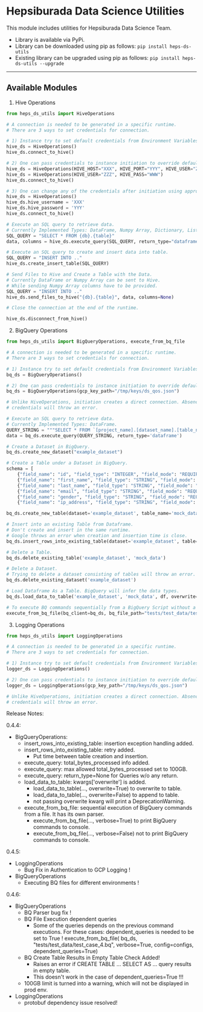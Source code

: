 # Hepsiburada Data Science Utilities

This module includes utilities for Hepsiburada Data Science Team.

- Library is available via PyPi. 
- Library can be downloaded using pip as follows: `pip install heps-ds-utils`
- Existing library can be upgraded using pip as follows: `pip install heps-ds-utils --upgrade`

***
## Available Modules

1. Hive Operations

```python
from heps_ds_utils import HiveOperations

# A connection is needed to be generated in a specific runtime.
# There are 3 ways to set credentials for connection.

# 1) Instance try to set default credentials from Environment Variables.
hive_ds = HiveOperations()
hive_ds.connect_to_hive()

# 2) One can pass credentials to instance initiation to override default.
hive_ds = HiveOperations(HIVE_HOST="XXX", HIVE_PORT="YYY", HIVE_USER="ZZZ", HIVE_PASS="WWW", HADOOP_EDGE_HOST="QQQ")
hive_ds = HiveOperations(HIVE_USER="ZZZ", HIVE_PASS="WWW")
hive_ds.connect_to_hive()

# 3) One can change any of the credentials after initiation using appropriate attribute.
hive_ds = HiveOperations()
hive_ds.hive_username = 'XXX'
hive_ds.hive_password = 'YYY'
hive_ds.connect_to_hive()

# Execute an SQL query to retrieve data.
# Currently Implemented Types: DataFrame, Numpy Array, Dictionary, List.
SQL_QUERY = "SELECT * FROM {db}.{table}"
data, columns = hive_ds.execute_query(SQL_QUERY, return_type="dataframe", return_columns=False)

# Execute an SQL query to create and insert data into table.
SQL_QUERY = "INSERT INTO .."
hive_ds.create_insert_table(SQL_QUERY)

# Send Files to Hive and Create a Table with the Data.
# Currently DataFrame or Numpy Array can be sent to Hive.
# While sending Numpy Array columns have to be provided.
SQL_QUERY = "INSERT INTO .."
hive_ds.send_files_to_hive("{db}.{table}", data, columns=None)

# Close the connection at the end of the runtime.

hive_ds.disconnect_from_hive()

```

2. BigQuery Operations

```python
from heps_ds_utils import BigQueryOperations, execute_from_bq_file

# A connection is needed to be generated in a specific runtime.
# There are 3 ways to set credentials for connection.

# 1) Instance try to set default credentials from Environment Variables.
bq_ds = BigQueryOperations()

# 2) One can pass credentials to instance initiation to override default.
bq_ds = BigQueryOperations(gcp_key_path="/tmp/keys/ds_qos.json")

# Unlike HiveOperations, initiation creates a direct connection. Absence of
# credentials will throw an error.

# Execute an SQL query to retrieve data.
# Currently Implemented Types: DataFrame.
QUERY_STRING = """SELECT * FROM `[project_name].[dataset_name].[table_name]` LIMIT 20"""
data = bq_ds.execute_query(QUERY_STRING, return_type='dataframe')

# Create a Dataset in BigQuery.
bq_ds.create_new_dataset("example_dataset")

# Create a Table under a Dataset in BigQuery.
schema = [
    {"field_name": "id", "field_type": "INTEGER", "field_mode": "REQUIRED"},
    {"field_name": "first_name", "field_type": "STRING", "field_mode": "REQUIRED"},
    {"field_name": "last_name", "field_type": "STRING", "field_mode": "REQUIRED"},
    {"field_name": "email", "field_type": "STRING", "field_mode": "REQUIRED"},
    {"field_name": "gender", "field_type": "STRING", "field_mode": "REQUIRED"},
    {"field_name": "ip_address", "field_type": "STRING", "field_mode": "REQUIRED"}]

bq_ds.create_new_table(dataset='example_dataset', table_name='mock_data', schema=schema)

# Insert into an existing Table from Dataframe.
# Don't create and insert in the same runtime.
# Google throws an error when creation and insertion time is close.
bq_ds.insert_rows_into_existing_table(dataset='example_dataset', table='mock_data', data=df)

# Delete a Table.
bq_ds.delete_existing_table('example_dataset', 'mock_data')

# Delete a Dataset.
# Trying to delete a dataset consisting of tables will throw an error.
bq_ds.delete_existing_dataset('example_dataset')

# Load Dataframe As a Table. BigQuery will infer the data types.
bq_ds.load_data_to_table('example_dataset', 'mock_data', df, overwrite=False)

# To execute BQ commands sequentially from a BigQuery Script without a return statement !
execute_from_bq_file(bq_client=bq_ds, bq_file_path="tests/test_data/test_case_2.bq", verbose=True)

```

3. Logging Operations

```python
from heps_ds_utils import LoggingOperations

# A connection is needed to be generated in a specific runtime.
# There are 3 ways to set credentials for connection.

# 1) Instance try to set default credentials from Environment Variables.
logger_ds = LoggingOperations()

# 2) One can pass credentials to instance initiation to override default.
logger_ds = LoggingOperations(gcp_key_path="/tmp/keys/ds_qos.json")

# Unlike HiveOperations, initiation creates a direct connection. Absence of
# credentials will throw an error.


```

Release Notes:

0.4.4:
- BigQueryOperations:
    - insert_rows_into_existing_table: insertion exception handling added.
    - insert_rows_into_existing_table: retry added. 
        - Put time between table creation and insertion.
    - execute_query: total_bytes_processed info added.
    - execute_query: max allowed total_bytes_processed set to 100GB.
    - execute_query: return_type=None for Queries w/o any return.
    - load_data_to_table: kwargs['overwrite'] is added.
        - load_data_to_table(..., overwrite=True) to overwrite to table.
        - load_data_to_table(..., overwrite=False) to append to table.
        - not passing overwrite kwarg will print a DeprecationWarning.
    - execute_from_bq_file: sequential execution of BigQuery commands from
    a file. It has its own parser. 
        - execute_from_bq_file(..., verbose=True) to print BigQuery commands to console.
        - execute_from_bq_file(..., verbose=False) not to print BigQuery commands to console.

0.4.5:
- LoggingOperations
    - Bug Fix in Authentication to GCP Logging !
- BigQueryOperations
    - Executing BQ files for different environments !

0.4.6:
- BigQueryOperations
    - BQ Parser bug fix !
    - BQ File Execution dependent queries
        - Some of the queries depends on the previous command executions. For these cases:
        dependent_queries is needed to be set to True !
        execute_from_bq_file(
            bq_ds,
            "tests/test_data/test_case_4.bq",
            verbose=True,
            config=configs,
            dependent_queries=True)
    - BQ Create Table Results in Empty Table Check Added!
        - Raises an error if CREATE TABLE ... SELECT AS ... query results in empty table.
        - This doesn't work in the case of dependent_queries=True !!!
    - 100GB limit is turned into a warning, which will not be displayed in prod env.
- LoggingOperations
    - protobuf dependency issue resolved!